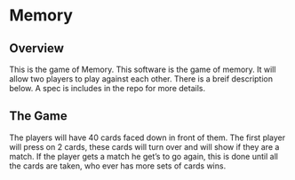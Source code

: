# Memory

## Overview

This is the game of Memory. This software is the game of memory. It will allow two players to play against each other. There is a breif description below. A spec is includes in the repo for more details.

## The Game

The players will have 40 cards faced down in front of them. The first player will press on 2 cards, these cards will turn over and will show if they are a match. If the player gets a match he get’s to go again, this is done until all the cards are taken, who ever has more sets of cards wins.
